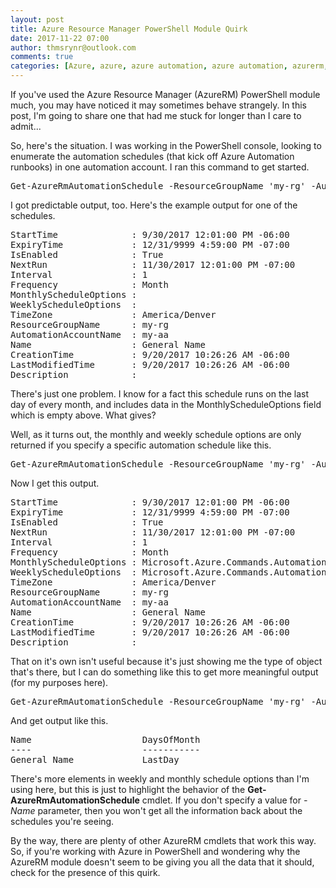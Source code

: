 ```yaml
---
layout: post
title: Azure Resource Manager PowerShell Module Quirk
date: 2017-11-22 07:00
author: thmsrynr@outlook.com
comments: true
categories: [Azure, azure, azure automation, azure automation, azurerm, PowerShell, powershell]
---
```

If you've used the Azure Resource Manager (AzureRM) PowerShell module much, you may have noticed it may sometimes behave strangely. In this post, I'm going to share one that had me stuck for longer than I care to admit...

<!--more-->

So, here's the situation. I was working in the PowerShell console, looking to enumerate the automation schedules (that kick off Azure Automation runbooks) in one automation account. I ran this command to get started.

<pre class="lang:ps decode:true ">Get-AzureRmAutomationSchedule -ResourceGroupName 'my-rg' -AutomationAccountName 'my-aa'</pre>

I got predictable output, too. Here's the example output for one of the schedules.

<pre class="lang:ps decode:true">StartTime              : 9/30/2017 12:01:00 PM -06:00
ExpiryTime             : 12/31/9999 4:59:00 PM -07:00
IsEnabled              : True
NextRun                : 11/30/2017 12:01:00 PM -07:00
Interval               : 1
Frequency              : Month
MonthlyScheduleOptions :
WeeklyScheduleOptions  :
TimeZone               : America/Denver
ResourceGroupName      : my-rg
AutomationAccountName  : my-aa
Name                   : General Name
CreationTime           : 9/20/2017 10:26:26 AM -06:00
LastModifiedTime       : 9/20/2017 10:26:26 AM -06:00
Description            :</pre>

There's just one problem. I know for a fact this schedule runs on the last day of every month, and includes data in the MonthlyScheduleOptions field which is empty above. What gives?

Well, as it turns out, the monthly and weekly schedule options are only returned if you specify a specific automation schedule like this.

<pre class="lang:ps decode:true">Get-AzureRmAutomationSchedule -ResourceGroupName 'my-rg' -AutomationAccountName 'my-aa' -name 'General Name'</pre>

Now I get this output.

<pre class="lang:ps decode:true ">StartTime              : 9/30/2017 12:01:00 PM -06:00
ExpiryTime             : 12/31/9999 4:59:00 PM -07:00
IsEnabled              : True
NextRun                : 11/30/2017 12:01:00 PM -07:00
Interval               : 1
Frequency              : Month
MonthlyScheduleOptions : Microsoft.Azure.Commands.Automation.Model.MonthlyScheduleOptions
WeeklyScheduleOptions  : Microsoft.Azure.Commands.Automation.Model.WeeklyScheduleOptions
TimeZone               : America/Denver
ResourceGroupName      : my-rg
AutomationAccountName  : my-aa
Name                   : General Name
CreationTime           : 9/20/2017 10:26:26 AM -06:00
LastModifiedTime       : 9/20/2017 10:26:26 AM -06:00
Description            :</pre>

That on it's own isn't useful because it's just showing me the type of object that's there, but I can do something like this to get more meaningful output (for my purposes here).

<pre class="lang:ps decode:true ">Get-AzureRmAutomationSchedule -ResourceGroupName 'my-rg' -AutomationAccountName 'my-aa' -name 'General Name' | select Name,@{l='DaysOfMonth'; e={$_.MonthlyScheduleOptions.DaysOfMonth}}</pre>

And get output like this.

<pre class="lang:ps decode:true ">Name                     DaysOfMonth
----                     -----------
General Name             LastDay</pre>

There's more elements in weekly and monthly schedule options than I'm using here, but this is just to highlight the behavior of the <strong>Get-AzureRmAutomationSchedule</strong> cmdlet. If you don't specify a value for <em>-Name</em> parameter, then you won't get all the information back about the schedules you're seeing.

By the way, there are plenty of other AzureRM cmdlets that work this way. So, if you're working with Azure in PowerShell and wondering why the AzureRM module doesn't seem to be giving you all the data that it should, check for the presence of this quirk.
